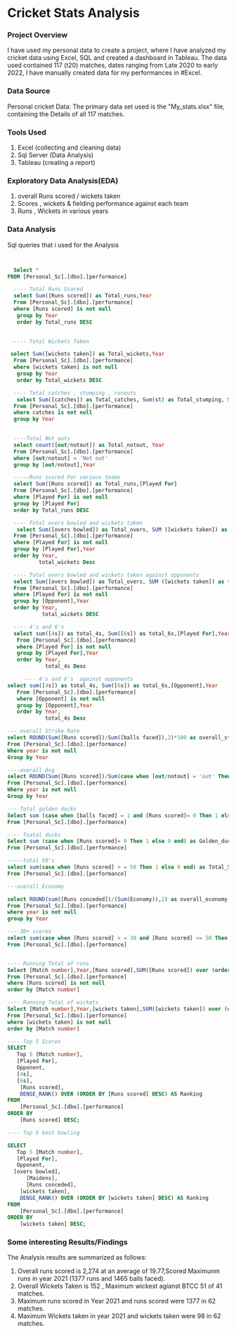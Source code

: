 # Cricket Stats Analysis


### Project Overview


I have used my personal data to create a project, where I have analyzed my cricket data using Excel, SQL and created a dashboard in Tableau.
The data used contained 117 (t20) matches, dates ranging from Late 2020 to early 2022, I have manually created data for my performances in #Excel.

### Data Source 

Personal cricket Data: The primary data set used is the "My_stats.xlsx" file, containing the Details of all 117 matches.

### Tools Used 

1) Excel  (collecting and cleaning data)
2) Sql Server (Data Analysis)
3) Tableau (creating a report)

### Exploratory Data Analysis(EDA)
1) overall Runs scored / wickets taken
2) Scores , wickets & fielding performance against each team
3) Runs , Wickets in various years

### Data Analysis

Sql queries that i used for the Analysis 
~~~ sql


  Select *
FROM [Personal_Sc].[dbo].[performance]

  ---- Total Runs Scored 
  select Sum([Runs scored]) as Total_runs,Year
  From [Personal_Sc].[dbo].[performance]
  where [Runs scored] is not null
   group by Year
   order by Total_runs DESC
 

 ----- Total Wickets Taken 

 select Sum([wickets taken]) as Total_wickets,Year
  From [Personal_Sc].[dbo].[performance]
  where [wickets taken] is not null
   group by Year
   order by Total_wickets DESC

  ---- Total catches , stumping , runouts 
   select Sum([catches]) as Total_catches, Sum(st) as Total_stumping, Sum(Runout) As total_runout,Year
  From [Personal_Sc].[dbo].[performance]
  where catches is not null
  group by Year
  

  ----Total Not outs 
  select count([out/notout]) as Total_notout, Year
  From [Personal_Sc].[dbo].[performance]
  where [out/notout] = 'Not out'
  group by [out/notout],Year

  -----Runs scored For various teams 
  select Sum([Runs scored]) as Total_runs,[Played For]
  From [Personal_Sc].[dbo].[performance]
  where [Played For] is not null
  group by [Played For]
  order by Total_runs DESC

  ---- Total overs bowled and wickets taken 
   select Sum([overs bowled]) as Total_overs, SUM ([wickets taken]) as total_wickets, [Played For],Year
  From [Personal_Sc].[dbo].[performance]
  where [Played For] is not null
  group by [Played For],Year
  order by Year,
          total_wickets Desc

  ---- Total overs bowled and wickets taken against opponents
  select Sum([overs bowled]) as Total_overs, SUM ([wickets taken]) as total_wickets, [Opponent],Year
  From [Personal_Sc].[dbo].[performance]
  where [Played For] is not null
  group by [Opponent],Year
  order by Year,
           total_wickets DESC

  ---- 4's and 6's 
  select sum([4s]) as total_4s, Sum([6s]) as total_6s,[Played For],Year
   From [Personal_Sc].[dbo].[performance]
   where [Played For] is not null
   group by [Played For],Year
   order by Year,
            total_4s Desc

     ---- 4's and 6's  against opponents
select sum([4s]) as total_4s, Sum([6s]) as total_6s,[Opponent],Year
   From [Personal_Sc].[dbo].[performance]
   where [Opponent] is not null
   group by [Opponent],Year
   order by Year,
            total_4s Desc

--- overall Strike Rate 
select ROUND(Sum([Runs scored])/Sum([balls faced]),2)*100 as overall_strike_rate,Year
From [Personal_Sc].[dbo].[performance]
Where year is not null
Group by Year

----overall Avg
select ROUND(Sum([Runs scored])/Sum(case when [out/notout] = 'out' Then 1 else 0 end),2) as Avg_runs,Year
From [Personal_Sc].[dbo].[performance]
Where year is not null
Group by Year

--- Total golden ducks
Select sum (case when [balls faced] = 1 and [Runs scored]= 0 Then 1 else 0 end) as Golden_ducks
From [Personal_Sc].[dbo].[performance]

---- Toatal ducks 
Select sum (case when [Runs scored]= 0 Then 1 else 0 end) as Golden_ducks
From [Personal_Sc].[dbo].[performance]

-----total 50's 
select sum(case when [Runs scored] > = 50 Then 1 else 0 end) as Total_50s
From [Personal_Sc].[dbo].[performance]

---overall Economy

select ROUND(sum([Runs conceded])/(Sum(Economy)),2) as overall_economy, Year
From [Personal_Sc].[dbo].[performance]
where year is not null
group by Year

----30+ scores 
select sum(case when [Runs scored] > = 30 and [Runs scored] <= 50 Then 1 else 0 end) as Total_30s
From [Personal_Sc].[dbo].[performance]


---- Running Total of runs
Select [Match number],Year,[Runs scored],SUM([Runs scored]) over (order by [Match number]) as Running_total
From [Personal_Sc].[dbo].[performance]
where [Runs scored] is not null
order by [Match number] 

---- Running Total of wickets
Select [Match number],Year,[wickets taken],SUM([wickets taken]) over (order by [Match number]) as Running_total
From [Personal_Sc].[dbo].[performance]
where [wickets taken] is not null
order by [Match number] 

---- Top 5 Scores 
SELECT
   Top 5 [Match number],
   [Played For],
   Opponent,
   [4s],
   [6s],
    [Runs scored],
    DENSE_RANK() OVER (ORDER BY [Runs scored] DESC) AS Ranking
FROM
    [Personal_Sc].[dbo].[performance]
ORDER BY
    [Runs scored] DESC;

---- Top 5 best bowling 

SELECT
   Top 5 [Match number],
   [Played For],
   Opponent,
  [overs bowled],
      [Maidens],
      [Runs conceded],
    [wickets taken],
    DENSE_RANK() OVER (ORDER BY [wickets taken] DESC) AS Ranking
FROM
    [Personal_Sc].[dbo].[performance]
ORDER BY
    [wickets taken] DESC;
~~~

### Some interesting Results/Findings

The Analysis results are summarized as follows:
1) Overall runs scored is 2,274 at an average of 19.77,Scored Maximunm runs in year 2021 (1377 runs and 1465 balls faced).
2) Overall Wickets Taken is 152 , Maximum wickest agianst BTCC 51 of 41 matches.
3) Maximum runs scored in Year 2021 and runs scored were 1377 in 62 matches.
4) Maximum Wickets taken in year 2021 and wickets taken were 98 in 62 matches.
